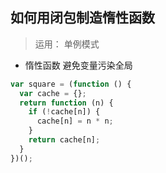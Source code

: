 ## 如何用闭包制造惰性函数

> 运用： 单例模式

+ 惰性函数 避免变量污染全局
```javascript
var square = (function () {
  var cache = {};
  return function (n) {
    if (!cache[n]) {
      cache[n] = n * n;  
    }
    return cache[n];
  }
})();

```